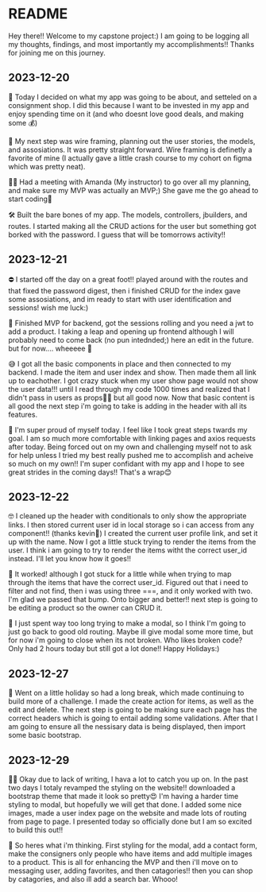 # README

Hey there!! Welcome to my capstone project:)
I am going to be logging all my thoughts, findings, and most importantly my accomplishments!! Thanks for joining me on this journey.

## 2023-12-20

🧠 Today I decided on what my app was going to be about, and setteled on a consignment shop. I did this because I want to be invested in my app and enjoy spending time on it (and who doesnt love good deals, and making some 💰)

📝 My next step was wire framing, planning out the user stories, the models, and assosiations. It was pretty straight forward. Wire framing is definetly a favorite of mine (I actually gave a little crash course to my cohort on figma which was pretty neat).

👩‍🏫 Had a meeting with Amanda (My instructor) to go over all my planning, and make sure my MVP was actually an MVP;) She gave me the go ahead to start coding🥳

🛠️ Built the bare bones of my app. The models, controllers, jbuilders, and routes. I started making all the CRUD actions for the user but something got borked with the password. I guess that will be tomorrows activity!! 

## 2023-12-21

⛔️ I started off the day on a great foot!! played around with the routes and that fixed the password digest, then i finished CRUD for the index gave some assosiations, and im ready to start with user identification and sessions! wish me luck:)

🥳 Finished MVP for backend, got the sessions rolling and you need a jwt to add a product. I taking a leap and opening up frontend although I will probably need to come back (no pun intednded;) here an edit in the future. but for now.... wheeeee 🏁

😅 I got all the basic components in place and then connected to my backend. I made the item and user index and show. Then made them all link up to eachother. I got crazy stuck when my user show page would not show the user data!!! until I read through my code 1000 times and realized that I didn't pass in users as props🤦‍♀️ but all good now. Now that basic content is all good the next step i'm going to take is adding in the header with all its features.

👏 I'm super proud of myself today. I feel like I took great steps twards my goal. I am so much more comfortable with linking pages and axios requests after today. Being forced out on my own and challenging myself not to ask for help unless I tried my best really pushed me to accomplish and acheive so much on my own!! I'm super confidant with my app and I hope to see great strides in the coming days!! That's a wrap😊

## 2023-12-22

🤓 I cleaned up the header with conditionals to only show the appropriate links. I then stored current user id in local storage so i can access from any component!! (thanks kevin👏) I created the current user profile link, and set it up with the name. Now I got a little stuck trying to render the items from the user. I think i am going to try to render the items witht the correct user_id instead. I'll let you know how it goes!!

🥳 It worked! although I got stuck for a little while when trying to map through the items that have the correct user_id. Figured out that i need to filter and not find, then i was using three ===, and it only worked with two. I'm glad we passed that bump. Onto bigger and better!! next step is going to be editing a product so the owner can CRUD it.

🤨 I just spent way too long trying to make a modal, so I think I'm going to just go back to good old routing. Maybe ill give modal some more time, but for now i'm going to close when its not broken. Who likes broken code? Only had 2 hours today but still got a lot done!! Happy Holidays:)

## 2023-12-27

😬 Went on a little holiday so had a long break, which made continuing to build more of a challenge. I made the create action for items, as well as the edit and delete. The next step is going to be making sure each page has the correct headers which is going to entail adding some validations. After that I am going to ensure all the nessisary data is being displayed, then import some basic bootstrap. 

## 2023-12-29

😮‍💨 Okay due to lack of writing, I hava a lot to catch you up on. In the past two days I totaly revamped the styling on the website!! downloaded a bootstrap theme that made it look so pretty😍 I'm having a harder time styling to modal, but hopefully we will get that done. I added some nice images, made a user index page on the website and made lots of routing from page to page. I presented today so officially done but I am so excited to build this out!!

🧐 So heres what i'm thinking. First styling for the modal, add a contact form, make the consigners only people who have items and add multiple images to a product. This is all for enhancing the MVP and then i'll move on to messaging user, adding favorites, and then catagories!! then you can shop by catagories, and also ill add a search bar. Whooo!





